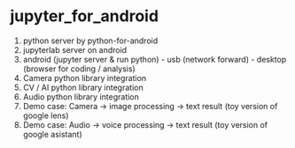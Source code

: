 # jupyter_for_android

1. python server by python-for-android
2. jupyterlab server on android
3. android (jupyter server & run python) - usb (network forward) - desktop (browser for coding / analysis)
4. Camera python library integration
5. CV / AI python library integration
6. Audio python library integration
7. Demo case: Camera -> image processing -> text result (toy version of google lens)
8. Demo case: Audio -> voice processing -> text result (toy version of google asistant)
